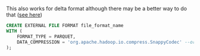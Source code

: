 This also works for delta format although there may be a better way to do that ([see here](https://docs.microsoft.com/en-us/sql/big-data-cluster/package-management-delta-lake?view=sql-server-ver15))

```sql
CREATE EXTERNAL FILE FORMAT file_format_name
WITH (
    FORMAT_TYPE = PARQUET,
    DATA_COMPRESSION = 'org.apache.hadoop.io.compress.SnappyCodec' --or GzipCodec
);

```